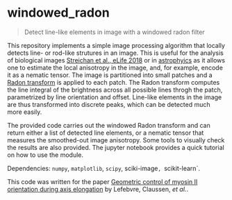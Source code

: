 # windowed_radon
> Detect line-like elements in image with a windowed radon filter

This repository implements a simple image processing algorithm that locally detects line- or rod-like strutures in an image. This is useful for the analysis of biological images [Streichan et al., eLife 2018](https://elifesciences.org/articles/27454) or in [astrophyics](https://doi.org/10.1051/0004-6361:20021571) as it allows one to estimate the local anisotropy in the image, and, for example, encode it as a nematic tensor. The image is partitioned into small patches and a [Radon transform](https://en.wikipedia.org/wiki/Radon_transform) is applied to each patch. The Radon transform computes the line integral of the brightness across all possible lines throgh the patch, parametrized by line orientation and offset. Line-like elements in the image are thus transformed into discrete peaks, which can be detected much more easily.

The provided code carries out the windowed Radon transform and can return either a list of detected line elements, or a nematic tensor that measures the smoothed-out image anisotropy. Some tools to visually check the results are also provided. The jupyter notebook provides a quick tutorial on how to use the module.

Dependencies: `numpy`, `matplotlib`, `scipy`, sciki-image`, `scikit-learn`.

This code was written for the paper [Geometric control of myosin II orientation during axis elongation](https://elifesciences.org/articles/78787) by Lefebvre, Claussen, _et al._.
